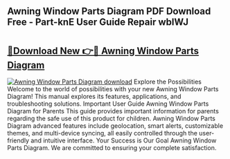 ## Awning Window Parts Diagram PDF Download Free - Part-knE User Guide Repair wblWJ

# <h2><a href="http://dflrb0l.blite.top/?on=Awning+Window+Parts+Diagram">🔗Download New 👉🔴 Awning Window Parts Diagram</a></h2>

[![Awning Window Parts Diagram download](https://i.imgur.com/lujVjoI.png)](http://dflrb0l.blite.top/?on=Awning+Window+Parts+Diagram)
Explore the Possibilities Welcome to the world of possibilities with your new Awning Window Parts Diagram! This manual explores its features, applications, and troubleshooting solutions. Important User Guide Awning Window Parts Diagram for Parents This guide provides important information for parents regarding the safe use of this product for children. Awning Window Parts Diagram advanced features include geolocation, smart alerts, customizable themes, and multi-device syncing, all easily controlled through the user-friendly and intuitive interface. Your Success is Our Goal Awning Window Parts Diagram. We are committed to ensuring your complete satisfaction.
